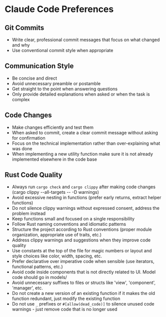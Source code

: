 # Claude Code Preferences

## Git Commits

- Write clear, professional commit messages that focus on what changed and why
- Use conventional commit style when appropriate

## Communication Style

- Be concise and direct
- Avoid unnecessary preamble or postamble
- Get straight to the point when answering questions
- Only provide detailed explanations when asked or when the task is complex

## Code Changes

- Make changes efficiently and test them
- When asked to commit, create a clear commit message without asking for confirmation
- Focus on the technical implementation rather than over-explaining what was done
- When implementing a new utility function make sure it is not already implemented elsewhere in the code base

## Rust Code Quality

- Always run `cargo check` and `cargo clippy` after making code changes (cargo clippy --all-targets -- -D warnings)
- Avoid excessive nesting in functions (prefer early returns, extract helper functions)
- Do not silence clippy warnings without expressed consent, address the problem instead
- Keep functions small and focused on a single responsibility
- Follow Rust naming conventions and idiomatic patterns
- Structure the project according to Rust conventions (proper module organization, appropriate use of traits, etc.)
- Address clippy warnings and suggestions when they improve code quality
- Use constants at the top of the file for magic numbers or layout and style choices like color, width, spacing, etc.
- Prefer declarative over imperative code when sensible (use iterators, functional patterns, etc.)
- Avoid code inside components that is not directly related to UI. Model code should go in models/
- Avoid unnecessary suffixes to files or structs like 'view', 'component', 'manager', etc.
- Do not create a new version of an existing function if it makes the old function redundant, just modify the existing function
- Do not use `_` prefixes or `#[allow(dead_code)]` to silence unused code warnings - just remove code that is no longer used
